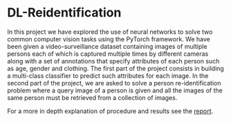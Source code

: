 # DL-Reidentification

In this project we have explored the use of neural networks to solve two common computer vision tasks using the PyTorch framework. We have been given a video-surveillance dataset containing images of multiple persons each of which is captured multiple times by different cameras along with a set of annotations that specify attributes of each person such as age, gender and clothing. The first part of the project consists in building a multi-class classifier to predict such attributes for each image. In the second part of the project, we are asked to solve a person re-identification problem where a query image of a person is given and all the images of the same person must be retrieved from a collection of images.

For a more in depth explanation of procedure and results see the [report](https://github.com/LazyTurtle/DL-Project/blob/main/Report.pdf).
